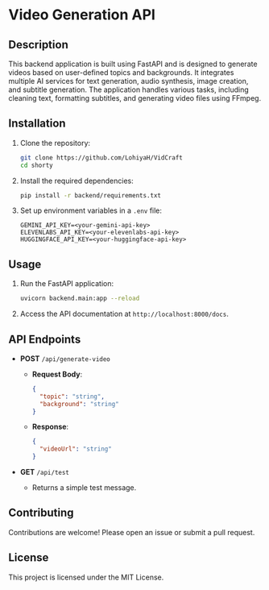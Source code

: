 # Video Generation API

## Description
This backend application is built using FastAPI and is designed to generate videos based on user-defined topics and backgrounds. It integrates multiple AI services for text generation, audio synthesis, image creation, and subtitle generation. The application handles various tasks, including cleaning text, formatting subtitles, and generating video files using FFmpeg.

## Installation
1. Clone the repository:
   ```bash
   git clone https://github.com/LohiyaH/VidCraft
   cd shorty
   ```
2. Install the required dependencies:
   ```bash
   pip install -r backend/requirements.txt
   ```
3. Set up environment variables in a `.env` file:
   ```
   GEMINI_API_KEY=<your-gemini-api-key>
   ELEVENLABS_API_KEY=<your-elevenlabs-api-key>
   HUGGINGFACE_API_KEY=<your-huggingface-api-key>
   ```

## Usage
1. Run the FastAPI application:
   ```bash
   uvicorn backend.main:app --reload
   ```
2. Access the API documentation at `http://localhost:8000/docs`.

## API Endpoints
- **POST** `/api/generate-video`
  - **Request Body**:
    ```json
    {
      "topic": "string",
      "background": "string"
    }
    ```
  - **Response**:
    ```json
    {
      "videoUrl": "string"
    }
    ```

- **GET** `/api/test`
  - Returns a simple test message.

## Contributing
Contributions are welcome! Please open an issue or submit a pull request.

## License
This project is licensed under the MIT License.
